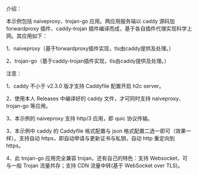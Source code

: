 介绍：

本示例包括 naiveproxy、trojan-go 应用。两应用服务端以 caddy 源码加 forwardproxy 插件、caddy-trojan 插件编译而成，基于各自插件代理实现科学上网。其应用如下：

1、naiveproxy（基于forwardproxy插件实现，tls由caddy提供及处理。）

2、trojan-go（基于caddy-trojan插件实现，tls由caddy提供及处理。）

注意：

1、caddy 不小于 v2.3.0 版才支持 Caddyfile 配置开启 h2c server。

2、使用本人 Releases 中编译好的 caddy 文件，才可同时支持 naiveproxy、trojan-go 等应用。

3、本示例的 naiveproxy 支持 http/3 应用，即 quic 协议传输。

3、本示例中 caddy 的 Caddyfile 格式配置与 json 格式配置二选一即可（效果一样）。支持自动 https，即自动申请与更新证书与私钥，自动 http 重定向到 https。

4、此 trojan-go 应用完全兼容 trojan，还有自己的特色：支持 Websocket，可与一般 Trojan 流量共存；支持 CDN 流量中转(基于 WebSocket over TLS)。
